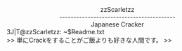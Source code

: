 <!--<a href="https://github.com/kawarimidoll/typograssy" ><div align="center"><img alt="typograssy" src="https://typograssy.deno.dev/api?text=zzScarletzz&l0=97f40b&l1=f50049&l2=ff00c8&l3=ff0000&l4=ff00d0&bg=1dfa00&speed=16&comment=Ilove%20Flandre%20Scarlet"></a> -->
<div align="center">zzScarletzz</div>
<div align="center">-----------------------------------------</div>
<div align="center">Japanese Cracker</div>
<div align="Left">3J|T@zzScarletzz: ~$Readme.txt</div>
>> 単にCrackをすることがご飯よりも好きな人間です。
>>


<!--
**zzScarletzz/zzScarletzz** is a ✨ _special_ ✨ repository because its `README.md` (this file) appears on your GitHub profile.

Here are some ideas to get you started:

- 🔭 I’m currently working on ...
- 🌱 I’m currently learning ...
- 👯 I’m looking to collaborate on ...
- 🤔 I’m looking for help with ...
- 💬 Ask me about ...
- 📫 How to reach me: ...
- 😄 Pronouns: ...
- ⚡ Fun fact: ...
-->
